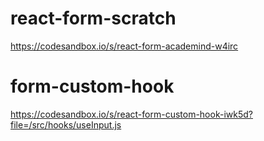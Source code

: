 # react-form-scratch
https://codesandbox.io/s/react-form-academind-w4irc

# form-custom-hook
https://codesandbox.io/s/react-form-custom-hook-iwk5d?file=/src/hooks/useInput.js
